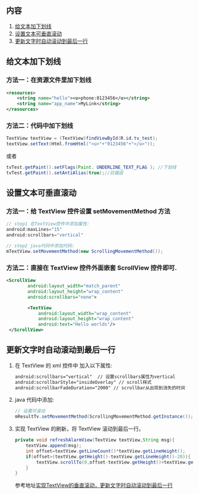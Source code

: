 ## 内容

1. [给文本加下划线](#给文本加下划线)
2. [设置文本可垂直滚动](#滚动)
3. [更新文字时自动滚动到最后一行](#更新文字时自动滚动到最后一行)

## <a id = "给文本加下划线">给文本加下划线</a>

### 方法一：在资源文件里加下划线

```xml
<resources>
    <string name="hello"><u>phone:0123456</u></string>
    <string name="app_name">MyLink</string>
</resources>
```

### 方法二：代码中加下划线

```java
TextView textView = (TextView)findViewById(R.id.tv_test); 
textView.setText(Html.fromHtml("<u>"+"0123456"+"</u>"));

```

或者

```java
tvTest.getPaint().setFlags(Paint. UNDERLINE_TEXT_FLAG ); //下划线
tvTest.getPaint().setAntiAlias(true);//抗锯齿

```

## <a id = "滚动">设置文本可垂直滚动</a>

### 方法一：给  TextView  控件设置  setMovementMethod  方法 

```java
// step1 在TextView控件中添加属性:
android:maxLines="15"
android:scrollbars="vertical"

// step2 java代码中添加代码:
mTextView.setMovementMethod(new ScrollingMovementMethod());

```

### 方法二：直接在 TextView 控件外面嵌套 ScrollView 控件即可.

```xml
<ScrollView
        android:layout_width="match_parent"
        android:layout_height="wrap_content"
        android:scrollbars="none">

        <TextView
            android:layout_width="wrap_content"
            android:layout_height="wrap_content"
            android:text="Hello worlds"/>
 </ScrollView>

```

## <a id = "更新文字时自动滚动到最后一行">更新文字时自动滚动到最后一行</a>

1. 在 TextView 的 xml 控件中 加入以下属性:

   ```xml
   android:scrollbars="vertical"  // 设置scrollbars属性为vertical
   android:scrollbarStyle="insideOverlay" // scroll样式 
   android:scrollbarFadeDuration="2000" // scrollbar从出现到消失的时间
   
   ```

   

2. java 代码中添加:

   ```java
   // 设置可滚动
   mResultTv.setMovementMethod(ScrollingMovementMethod.getInstance());
   
   ```

   

3. 实现 TextView 的刷新，将 TextView 滚动到最后一行。

   ```java
   private void refreshAlarmView(TextView textView,String msg){
       textView.append(msg);
       int offset=textView.getLineCount()*textView.getLineHeight();
       if(offset>(textView.getHeight()-textView.getLineHeight()-20)){
           textView.scrollTo(0,offset-textView.getHeight()+textView.getLineHeight()+20);
       }
   }
   
   ```

   参考地址[实现TextView的垂直滚动，更新文字时自动滚动到最后一行](https://blog.csdn.net/benbenxiongyuan/article/details/53454146)
